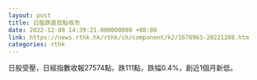 ```yaml
---
layout: post
title: 日股跌逾百點收市
date: 2022-12-08 14:39:21.000000000 +08:00
link: https://news.rthk.hk/rthk/ch/component/k2/1678963-20221208.htm
categories: rthk
---
```


日股受壓，日經指數收報27574點，跌111點，跌幅0.4%，創近1個月新低。
